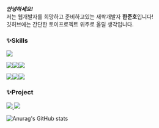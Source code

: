 
<em><b>안녕하세요!</b></em><br>
저는 웹개발자를 희망하고 준비하고있는 새싹개발자 <strong>한준호</strong>입니다! <br>
깃허브에는 간단한 토이프로젝트 위주로 올릴 생각입니다.


### ✨Skills
<!-- <img src="https://img.shields.io/badge/Html5-E34F26?style=flat-square&logo=html5&logoColor=FFFFFF"/><img src="https://img.shields.io/badge/Css3-1572B6?style=flat-square&logo=Css3&logoColor=FFFFFF"/><img src="https://img.shields.io/badge/JavaScript-F7DF1E?style=flat-square&logo=JavaScript&logoColor=FFFFFF"/>
-->

<img src="https://img.shields.io/badge/jQuery-0769AD?style=flat-square&logo=jQuery&logoColor=FFFFFF"/> 

<img src="https://img.shields.io/badge/MariaDB-003545?style=flat-square&logo=MariaDB&logoColor=FFFFFF"/><img src="https://img.shields.io/badge/Oracle-F80000?style=flat-square&logo=Oracle&logoColor=FFFFFF"/><img src="https://img.shields.io/badge/AWSEC2-FF9900?style=flat-square&logo=amazonec2&logoColor=FFFFFF"/>

<img src="https://img.shields.io/badge/Spring-6DB33F?style=flat-square&logo=Spring&logoColor=FFFFFF"/><img src="https://img.shields.io/badge/Eclipse-2C2255?style=flat-square&logo=EclipseIDE&logoColor=FFFFFF"/><img src="https://img.shields.io/badge/IntelliJ-000000?style=flat-square&logo=IntelliJIDEA&logoColor=FFFFFF"/>


### ✨Project
<a href="http://www.amigoo.store/" target="_blank"><img src="https://img.shields.io/badge/Amigo-632CA6?style=plastic&logo=datadog&logoColor=FFFFFF"/>
</a><a href="[http://youtu.be/cd7Hc_jhdqk/](https://www.youtube.com/watch?v=cd7Hc_jhDqk)" target="_blank"><img src="https://img.shields.io/badge/Amigo-FF0000?style=plastic&logo=youtube&logoColor=FFFFFF"/>
</a>


![Anurag's GitHub stats](https://github-readme-stats.vercel.app/api?username=me1kara&show_icons=true&theme=radical)


<!--
**me1kara/me1kara** is a ✨ _special_ ✨ repository because its `README.md` (this file) appears on your GitHub profile.

Here are some ideas to get you started:

- 🔭 I’m currently working on ...
- 🌱 I’m currently learning ...
- 👯 I’m looking to collaborate on ...
- 🤔 I’m looking for help with ...
- 💬 Ask me about ...
- 📫 How to reach me: ...
- 😄 Pronouns: ...
- ⚡ Fun fact: ...
-->
